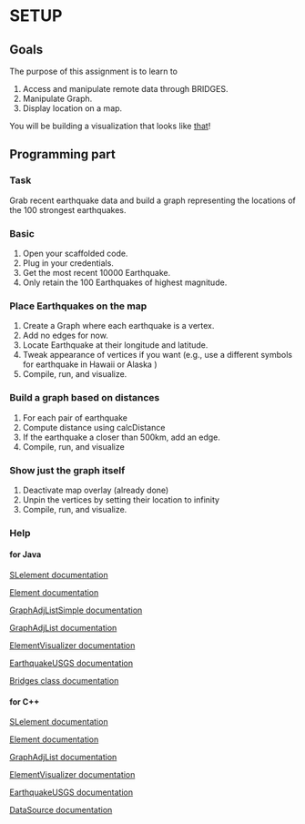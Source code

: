SETUP
=====

Goals
-----

The purpose of this assignment is to learn to
1. Access and manipulate remote data through BRIDGES.
2. Manipulate Graph.
3. Display location on a map.

You will be building a visualization that looks like [that](http://bridges-cs.herokuapp.com/assignments/4/bridges_workshop)!

Programming part
----------------

### Task

Grab recent earthquake data and build a graph representing the
locations of the 100 strongest earthquakes.

### Basic

1. Open your scaffolded code.
2. Plug in your credentials.
3. Get the most recent 10000 Earthquake.
4. Only retain the 100 Earthquakes of highest magnitude.

### Place Earthquakes on the map

1. Create a Graph where each earthquake is a vertex.
2. Add no edges for now.
3. Locate Earthquake at their longitude and latitude.
4. Tweak appearance of vertices if you want (e.g., use a different symbols for earthquake in Hawaii or Alaska )
5. Compile, run, and visualize.

### Build a graph based on distances

1. For each pair of earthquake
2. Compute distance using calcDistance
3. If the earthquake a closer than 500km, add an edge.
4. Compile, run, and visualize


### Show just the graph itself

1. Deactivate map overlay (already done)
2. Unpin the vertices by setting their location to infinity
3. Compile, run, and visualize.

### Help

#### for Java

[SLelement documentation](http://bridgesuncc.github.io/doc/java-api/current/html/classbridges_1_1base_1_1_s_lelement.html)

[Element documentation](http://bridgesuncc.github.io/doc/java-api/current/html/classbridges_1_1base_1_1_element.html)

[GraphAdjListSimple documentation](http://bridgesuncc.github.io/doc/java-api/current/html/classbridges_1_1base_1_1_graph_adj_list_simple.html)

[GraphAdjList documentation](http://bridgesuncc.github.io/doc/java-api/current/html/classbridges_1_1base_1_1_graph_adj_list.html)

[ElementVisualizer documentation](http://bridgesuncc.github.io/doc/java-api/current/html/classbridges_1_1base_1_1_element_visualizer.html)

[EarthquakeUSGS documentation](http://bridgesuncc.github.io/doc/java-api/current/html/classbridges_1_1data__src__dependent_1_1_earthquake_u_s_g_s.html)

[Bridges class documentation](http://bridgesuncc.github.io/doc/java-api/current/html/namespacebridges_1_1base.html)

#### for C++

[SLelement documentation](http://bridgesuncc.github.io/doc/cxx-api/current/html/classbridges_1_1_s_lelement.html)

[Element documentation](http://bridgesuncc.github.io/doc/cxx-api/current/html/classbridges_1_1_element.html)

[GraphAdjList documentation](http://bridgesuncc.github.io/doc/cxx-api/current/html/classbridges_1_1_graph_adj_list.html)

[ElementVisualizer documentation](http://bridgesuncc.github.io/doc/cxx-api/current/html/classbridges_1_1_element_visualizer.html)

[EarthquakeUSGS documentation](http://bridgesuncc.github.io/doc/cxx-api/current/html/classbridges_1_1_earthquake_u_s_g_s.html)

[DataSource documentation](http://bridgesuncc.github.io/doc/cxx-api/current/html/namespacebridges_1_1_data_source.html)


